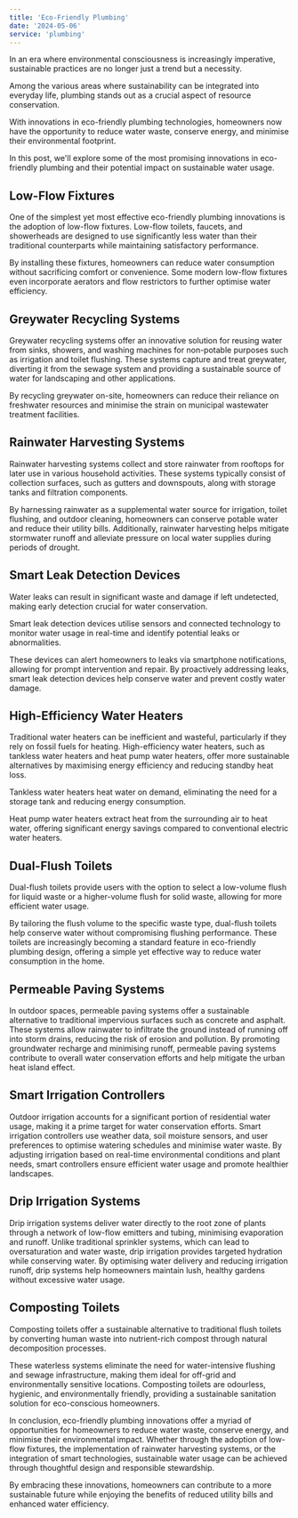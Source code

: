 ```yaml
---
title: 'Eco-Friendly Plumbing'
date: '2024-05-06'
service: 'plumbing'
---
```


In an era where environmental consciousness is increasingly imperative, sustainable practices are no longer just a trend but a necessity.

Among the various areas where sustainability can be integrated into everyday life, plumbing stands out as a crucial aspect of resource conservation.

With innovations in eco-friendly plumbing technologies, homeowners now have the opportunity to reduce water waste, conserve energy, and minimise their environmental footprint.

In this post, we'll explore some of the most promising innovations in eco-friendly plumbing and their potential impact on sustainable water usage.

## Low-Flow Fixtures

One of the simplest yet most effective eco-friendly plumbing innovations is the adoption of low-flow fixtures. Low-flow toilets, faucets, and showerheads are designed to use significantly less water than their traditional counterparts while maintaining satisfactory performance.

By installing these fixtures, homeowners can reduce water consumption without sacrificing comfort or convenience. Some modern low-flow fixtures even incorporate aerators and flow restrictors to further optimise water efficiency.

## Greywater Recycling Systems

Greywater recycling systems offer an innovative solution for reusing water from sinks, showers, and washing machines for non-potable purposes such as irrigation and toilet flushing. These systems capture and treat greywater, diverting it from the sewage system and providing a sustainable source of water for landscaping and other applications.

By recycling greywater on-site, homeowners can reduce their reliance on freshwater resources and minimise the strain on municipal wastewater treatment facilities.

## Rainwater Harvesting Systems

Rainwater harvesting systems collect and store rainwater from rooftops for later use in various household activities. These systems typically consist of collection surfaces, such as gutters and downspouts, along with storage tanks and filtration components.

By harnessing rainwater as a supplemental water source for irrigation, toilet flushing, and outdoor cleaning, homeowners can conserve potable water and reduce their utility bills. Additionally, rainwater harvesting helps mitigate stormwater runoff and alleviate pressure on local water supplies during periods of drought.

## Smart Leak Detection Devices

Water leaks can result in significant waste and damage if left undetected, making early detection crucial for water conservation.

Smart leak detection devices utilise sensors and connected technology to monitor water usage in real-time and identify potential leaks or abnormalities.

These devices can alert homeowners to leaks via smartphone notifications, allowing for prompt intervention and repair. By proactively addressing leaks, smart leak detection devices help conserve water and prevent costly water damage.

## High-Efficiency Water Heaters

Traditional water heaters can be inefficient and wasteful, particularly if they rely on fossil fuels for heating. High-efficiency water heaters, such as tankless water heaters and heat pump water heaters, offer more sustainable alternatives by maximising energy efficiency and reducing standby heat loss.

Tankless water heaters heat water on demand, eliminating the need for a storage tank and reducing energy consumption.

Heat pump water heaters extract heat from the surrounding air to heat water, offering significant energy savings compared to conventional electric water heaters.

## Dual-Flush Toilets

Dual-flush toilets provide users with the option to select a low-volume flush for liquid waste or a higher-volume flush for solid waste, allowing for more efficient water usage.

By tailoring the flush volume to the specific waste type, dual-flush toilets help conserve water without compromising flushing performance. These toilets are increasingly becoming a standard feature in eco-friendly plumbing design, offering a simple yet effective way to reduce water consumption in the home.

## Permeable Paving Systems

In outdoor spaces, permeable paving systems offer a sustainable alternative to traditional impervious surfaces such as concrete and asphalt. These systems allow rainwater to infiltrate the ground instead of running off into storm drains, reducing the risk of erosion and pollution. By promoting groundwater recharge and minimising runoff, permeable paving systems contribute to overall water conservation efforts and help mitigate the urban heat island effect.

## Smart Irrigation Controllers

Outdoor irrigation accounts for a significant portion of residential water usage, making it a prime target for water conservation efforts. Smart irrigation controllers use weather data, soil moisture sensors, and user preferences to optimise watering schedules and minimise water waste. By adjusting irrigation based on real-time environmental conditions and plant needs, smart controllers ensure efficient water usage and promote healthier landscapes.

## Drip Irrigation Systems

Drip irrigation systems deliver water directly to the root zone of plants through a network of low-flow emitters and tubing, minimising evaporation and runoff. Unlike traditional sprinkler systems, which can lead to oversaturation and water waste, drip irrigation provides targeted hydration while conserving water. By optimising water delivery and reducing irrigation runoff, drip systems help homeowners maintain lush, healthy gardens without excessive water usage.

## Composting Toilets

Composting toilets offer a sustainable alternative to traditional flush toilets by converting human waste into nutrient-rich compost through natural decomposition processes.

These waterless systems eliminate the need for water-intensive flushing and sewage infrastructure, making them ideal for off-grid and environmentally sensitive locations. Composting toilets are odourless, hygienic, and environmentally friendly, providing a sustainable sanitation solution for eco-conscious homeowners.

In conclusion, eco-friendly plumbing innovations offer a myriad of opportunities for homeowners to reduce water waste, conserve energy, and minimise their environmental impact. Whether through the adoption of low-flow fixtures, the implementation of rainwater harvesting systems, or the integration of smart technologies, sustainable water usage can be achieved through thoughtful design and responsible stewardship.

By embracing these innovations, homeowners can contribute to a more sustainable future while enjoying the benefits of reduced utility bills and enhanced water efficiency.
